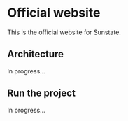 # Official website
This is the official website for Sunstate.

## Architecture
In progress...

## Run the project
In progress...